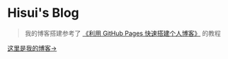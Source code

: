 # Hisui's Blog


> 我的博客搭建参考了 [《利用 GitHub Pages 快速搭建个人博客》](http://www.jianshu.com/p/e68fba58f75c) 的教程

[这里是我的博客→](http://www.hisui.vip)